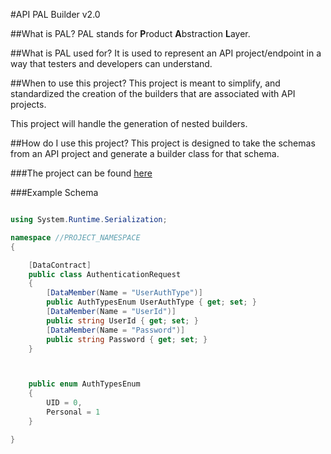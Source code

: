 #API PAL Builder v2.0

##What is PAL?
PAL stands for **P**roduct **A**bstraction **L**ayer.

##What is PAL used for? 
It is used to represent an API project/endpoint in a way that testers and developers can understand. 

##When to use this project?
This project is meant to simplify, and standardized the creation of the builders that are associated with API projects.

This project will handle the generation of nested builders.

##How do I use this project?
This project is designed to take the schemas from an API project and generate a builder class for that schema.

###The project can be found [here](https://dragonegger2.github.io/BuilderBuilder/)

###Example Schema
```cs

using System.Runtime.Serialization;

namespace //PROJECT_NAMESPACE
{

    [DataContract]
    public class AuthenticationRequest
    {
        [DataMember(Name = "UserAuthType")]
        public AuthTypesEnum UserAuthType { get; set; }
        [DataMember(Name = "UserId")]
        public string UserId { get; set; }
        [DataMember(Name = "Password")]
        public string Password { get; set; }
    }



    public enum AuthTypesEnum
    {
        UID = 0,
        Personal = 1
    }

}
```